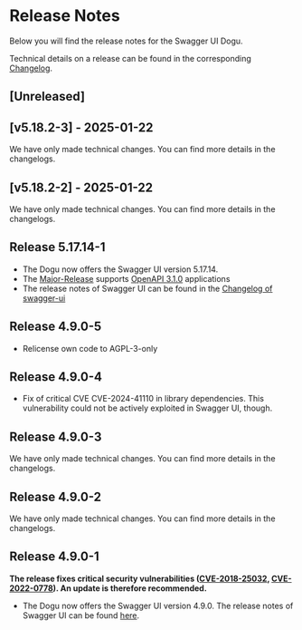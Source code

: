 # Release Notes

Below you will find the release notes for the Swagger UI Dogu. 

Technical details on a release can be found in the corresponding [Changelog](https://docs.cloudogu.com/en/docs/dogus/swaggerui/CHANGELOG/).
## [Unreleased]

## [v5.18.2-3] - 2025-01-22

We have only made technical changes. You can find more details in the changelogs.

## [v5.18.2-2] - 2025-01-22

We have only made technical changes. You can find more details in the changelogs.

## Release 5.17.14-1
- The Dogu now offers the Swagger UI version 5.17.14.
- The [Major-Release](https://github.com/swagger-api/swagger-ui/releases/tag/v5.0.0) supports [OpenAPI 3.1.0](https://github.com/OAI/OpenAPI-Specification/blob/master/versions/3.1.0.md) applications
- The release notes of Swagger UI can be found in the [Changelog of swagger-ui](https://github.com/swagger-api/swagger-ui/releases?page=1)

## Release 4.9.0-5
- Relicense own code to AGPL-3-only

## Release 4.9.0-4

* Fix of critical CVE CVE-2024-41110 in library dependencies. This vulnerability could not be actively exploited in Swagger UI, though.

## Release 4.9.0-3

We have only made technical changes. You can find more details in the changelogs.

## Release 4.9.0-2

We have only made technical changes. You can find more details in the changelogs.

## Release 4.9.0-1

**The release fixes critical security vulnerabilities ([CVE-2018-25032](https://security.alpinelinux.org/vuln/CVE-2018-25032), [CVE-2022-0778](https://security.alpinelinux.org/vuln/CVE-2022-0778)). An update is therefore recommended.**

* The Dogu now offers the Swagger UI version 4.9.0. The release notes of Swagger UI can be found [here](https://github.com/swagger-api/swagger-ui/releases/tag/v4.9.0).